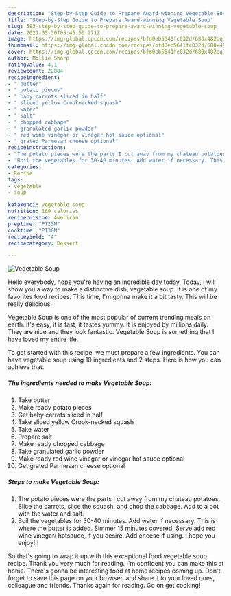 ```yaml
---
description: "Step-by-Step Guide to Prepare Award-winning Vegetable Soup"
title: "Step-by-Step Guide to Prepare Award-winning Vegetable Soup"
slug: 583-step-by-step-guide-to-prepare-award-winning-vegetable-soup
date: 2021-05-30T05:45:50.271Z
image: https://img-global.cpcdn.com/recipes/bfd0eb5641fc032d/680x482cq70/vegetable-soup-recipe-main-photo.jpg
thumbnail: https://img-global.cpcdn.com/recipes/bfd0eb5641fc032d/680x482cq70/vegetable-soup-recipe-main-photo.jpg
cover: https://img-global.cpcdn.com/recipes/bfd0eb5641fc032d/680x482cq70/vegetable-soup-recipe-main-photo.jpg
author: Mollie Sharp
ratingvalue: 4.1
reviewcount: 22884
recipeingredient:
- " butter"
- " potato pieces"
- " baby carrots sliced in half"
- " sliced yellow Crooknecked squash"
- " water"
- " salt"
- " chopped cabbage"
- " granulated garlic powder"
- " red wine vinegar or vinegar hot sauce optional"
- " grated Parmesan cheese optional"
recipeinstructions:
- "The potato pieces were the parts I cut away from my chateau potatoes. Slice the carrots, slice the squash, and chop the cabbage. Add to a pot with the water and salt."
- "Boil the vegetables for 30-40 minutes. Add water if necessary. This is where the butter is added. Simmer 15 minutes covered. Serve add red wine vinegar/ hotsauce, if you desire. Add cheese if using. I hope you enjoy!!!"
categories:
- Recipe
tags:
- vegetable
- soup

katakunci: vegetable soup 
nutrition: 169 calories
recipecuisine: American
preptime: "PT25M"
cooktime: "PT30M"
recipeyield: "4"
recipecategory: Dessert

---
```



![Vegetable Soup](https://img-global.cpcdn.com/recipes/bfd0eb5641fc032d/680x482cq70/vegetable-soup-recipe-main-photo.jpg)

Hello everybody, hope you're having an incredible day today. Today, I will show you a way to make a distinctive dish, vegetable soup. It is one of my favorites food recipes. This time, I'm gonna make it a bit tasty. This will be really delicious.



Vegetable Soup is one of the most popular of current trending meals on earth. It's easy, it is fast, it tastes yummy. It is enjoyed by millions daily. They are nice and they look fantastic. Vegetable Soup is something that I have loved my entire life.


To get started with this recipe, we must prepare a few ingredients. You can have vegetable soup using 10 ingredients and 2 steps. Here is how you can achieve that.

<!--inarticleads1-->

##### The ingredients needed to make Vegetable Soup:

1. Take  butter
1. Make ready  potato pieces
1. Get  baby carrots sliced in half
1. Take  sliced yellow Crook-necked squash
1. Take  water
1. Prepare  salt
1. Make ready  chopped cabbage
1. Take  granulated garlic powder
1. Make ready  red wine vinegar or vinegar hot sauce optional
1. Get  grated Parmesan cheese optional




<!--inarticleads2-->

##### Steps to make Vegetable Soup:

1. The potato pieces were the parts I cut away from my chateau potatoes. Slice the carrots, slice the squash, and chop the cabbage. Add to a pot with the water and salt.
1. Boil the vegetables for 30-40 minutes. Add water if necessary. This is where the butter is added. Simmer 15 minutes covered. Serve add red wine vinegar/ hotsauce, if you desire. Add cheese if using. I hope you enjoy!!!




So that's going to wrap it up with this exceptional food vegetable soup recipe. Thank you very much for reading. I'm confident you can make this at home. There's gonna be interesting food at home recipes coming up. Don't forget to save this page on your browser, and share it to your loved ones, colleague and friends. Thanks again for reading. Go on get cooking!
